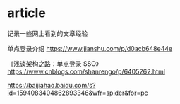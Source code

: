 # article
记录一些网上看到的文章经验

单点登录介绍
https://www.jianshu.com/p/d0acb648e44e

《浅谈架构之路：单点登录 SSO》
https://www.cnblogs.com/shanrengo/p/6405262.html

https://baijiahao.baidu.com/s?id=1594083404862893346&wfr=spider&for=pc

